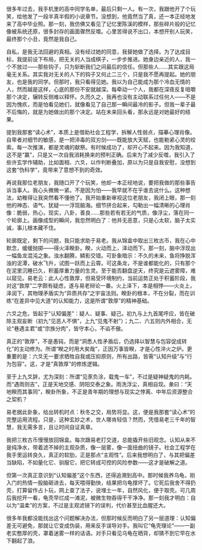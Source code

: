 很多年过去，我手机里的高中同学名单，最后只剩一人。有一次，我跟他开了个玩笑，给他发了一段半真半假的小说章节。没想到，他竟然当了真，还一本正经地发来了高中毕业照。那一刻，我仿佛又看见了记忆里陈溪的模样，那些碎片般的记忆像被系统还原，很多封存的画面骤然反噬。心里苦得说不出口，本想开别人玩笑，最终那个小丑，竟然是我自己。

自私，是我无法回避的真相。没有经过她的同意，我替她做了选择。为了达成目标，我提前设下布局，把无关的人当成棋子，一步步推进。她身边亲近的人，我一个不放过——那些钩子，只为斩断我们之间最后的信任。但那些人……其实跟这局毫无关系。其实我对无关的人下的钩子又何止二三个，只是我不愿再提起。她的朋友，也是我的同学。但那时，我只看得见她。我以为自己能成为那个冷血无情的人，然而越是这样，心底的那份不安就越深。每牵动一个人，我都在深夜反复咀嚼那个决定，辗转反侧难以释怀。久而久之，我再也没有主动联系过任何人——不是因为愧疚，而是怕看见她们，就像看见了自己那一瞬间最冷的影子。但我一辈子最不后悔的，就是为她做出的那个决定。站在未来回头看，那永远是对她最好的结果。

提到我那套“读心术”，本质上是借助社会工程学，拆解人性弱点，描摹心理肖像。自卑者对细节的敏感，是一把淬毒的双刃剑——既能放大天赋，也能勒紧心灵的绞索。每一次推演，都是灵魂的献祭。有时候成功了，却开心不起来。因为我知道，这不是“赢”，只是又一次自我消耗换来的预判正确。后来为了减少反噬，我引入了些许玄学作辅助，比如面相、六爻，以作判断叠加，原以为只是自我安慰，没想到这套“伪科学”，竟带来了意想不到的奇效。

再说我那位老朋友，我随口开了个玩笑，他却一本正经地说，要把我做的那些事告诉当事人。我心头微微一紧。不是因为怕——我早就不在乎谁去说什么。这种想法，幼稚得让我突然看不懂他了。我开始重新审视这位老朋友，我闭上眼，那一刻他的神态、语气、犹疑一一浮现脑海。细节拼合起来，勾勒出一幅清晰的心理肖像：脆弱，热心，现实，八卦，善良……那些若有若无的气质，像浮尘，落在同一个轮廓上。画像成型的瞬间，我忽然明白了：他并无恶意，只是心太软，脑子太实诚，事儿根本藏不住。

轮廓既定，剩下的问题，我只能求助于易老。我从锦盒中取出三枚古币，我在心中默念，缓缓抛掷——得火泽睽卦。睽，火动而上，泽动而下。那一刻，脑中浮现出一幅鱼龙混沌之象。浊水翻腾，鳞影交错。可卦象暗示：不久的未来，鱼将挣脱浑浊的泥潭，破水飞升，试图一跃而上云霄。可这条龙，不是谁都能化的，只有那个在泥里沉睡已久，积蓄厚重力量的生灵。至于能否翻盘逆天，终究是云遮雾障，难以窥见。易老云：此人心性敦厚，但易受环境制约，当前运势正处于积蓄阶段，我对这“敦厚”二字颇有疑虑，遂与易老辩论一番。火上泽下，本是相悖——火炎上，泽润下，其物理矛盾实为“异质共存”之宇宙法则。睽卦的根本，不在分裂，而在训练“在差异中见大道”的认知能力，这是所谓“敦厚”的精神基础。

六爻之危，皆起于“认知偏差”：疑人、疑事、疑己。初九与上九首尾呼应，皆在破除主观妄断（初九“见恶人不惧”，上九“见鬼不射”）；九二、六五则内外相合，无论“巷遇主君”或“宗族分肉”，皆守本心，不谄不傲。

真正的“敦厚”，不是愚钝，而是“洞悉人性矛盾后，仍选择以智慧与包容促成转化”的主动修为。所谓“睽之时用大矣哉”，正因万事皆睽，才是心性淬火之炉。更重要的是：六爻无一要求牺牲自我或压抑原则，所有出路，皆需“认知升级”与“行为包容”。这，才是“真敦厚”的修炼逻辑。

至于上九爻辞，尤为深刻：所谓“见豕负涂，载鬼一车”，不过是疑神疑鬼的内耗。而“遇雨则吉”，正是天地交感、阴阳交泰之象。雨洗浮尘，真相自现。彖曰：“天地睽而其事同”，睽卦所象，不正是青年期的理想与现实之悖离、中年后资源整合之契机？

易老据此卦象，给出转机时点：秋冬之交，局势将显。这，便是我那套“读心术”的完整运用流程。只是，这种玄妙之术，世人哪肯轻信？然而，凭借易老三千年的智慧，我无需多言，且让时间自证真章。

我把三枚古币慢慢放回锦盒。每次跟易老打交道，总能撬开些旧观念。认知从来不是纯净水，带着滤不掉的主观杂质，像一层雾，像一面扭曲的镜子。社会工程学在我手里运转良久，真正的软肋，正是那点“主观性”。后来我想明白了，与其把偏差当缺陷，不如量化它、驯服它，把它转成可控的风险参数——这才是破解之道。

但第一次真正意识到“认知偏差”这个东西，还得追溯到高中。那时候我养乌龟，刚入门的热情一股脑砸进去，每天喂得勤快，结果把乌龟撑坏了。它死后我舍不得扔壳，打算留作占卜玩，网上查了法子，说埋土一年，自然风化，便于取壳。可几周后我挖开一看，龟壳早烂成一滩泥，被微生物吞得干干净净。那一刻我才明白：自以为“温柔”的方案，不过是主观滤镜下的误判，代价甚至比血腥还大。

很多年我都没能找出这个问题解决办法，但那时候反而明白了另一层道理：认知偏差无可避免，那就让它变成伪装，用来反手误导对手。我叫它“龟壳理论”——一副老实憨厚的壳，罩着迷雾一样的话语。对手只看见乌龟在晒背，却猜不到它早在水下翻起了浪。